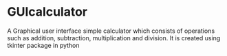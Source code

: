 # GUIcalculator
A Graphical user interface simple calculator which consists of operations such as addition, subtraction, multiplication and division. It is created using tkinter package in python
